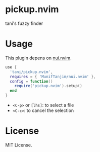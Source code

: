 # pickup.nvim

tani's fuzzy finder

# Usage

This plugin depens on [nui.nvim](https://github.com/MunifTanjim/nui.nvim).

```lua
use {
  'tani/pickup.nvim',
  requires = { 'MunifTanjim/nui.nvim' },
  config = function()
    require('pickup.nvim').setup()
  end
}
```

- `<C-p>` or `[lhs]`: to select a file
- `<C-c>`: to cancel the selection

# License

MIT License.
